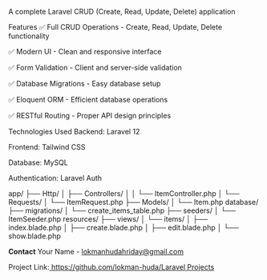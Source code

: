 A complete Laravel CRUD (Create, Read, Update, Delete) application

Features
✅ Full CRUD Operations - Create, Read, Update, Delete functionality

✅ Modern UI - Clean and responsive interface

✅ Form Validation - Client and server-side validation

✅ Database Migrations - Easy database setup

✅ Eloquent ORM - Efficient database operations

✅ RESTful Routing - Proper API design principles

Technologies Used
Backend: Laravel 12

Frontend: Tailwind CSS 

Database: MySQL

Authentication: Laravel Auth 





app/
├── Http/
│   ├── Controllers/
│   │   └── ItemController.php
│   └── Requests/
│       └── ItemRequest.php
├── Models/
│   └── Item.php
database/
├── migrations/
│   └── create_items_table.php
├── seeders/
│   └── ItemSeeder.php
resources/
├── views/
│   └── items/
│       ├── index.blade.php
│       ├── create.blade.php
│       ├── edit.blade.php
│       └── show.blade.php


**Contact**
Your Name -  lokmanhudahriday@gmail.com

Project Link:[ https://github.com/lokman-huda/Laravel Projects](https://github.com/lokman-huda/Laravel-Projects/tree/main)
